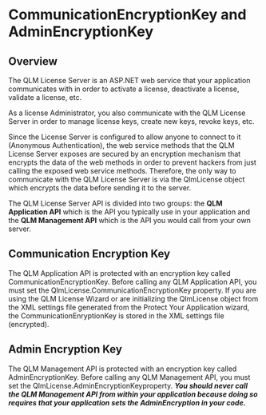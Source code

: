 # CommunicationEncryptionKey and AdminEncryptionKey

## Overview

The QLM License Server is an ASP.NET web service that your application communicates with in order to activate a license, deactivate a license, validate a license, etc.

As a license Administrator, you also communicate with the QLM License Server in order to manage license keys, create new keys, revoke keys, etc.

Since the License Server is configured to allow anyone to connect to it (Anonymous Authentication), the web service methods that the QLM License Server exposes are secured by an encryption mechanism that encrypts the data of the web methods in order to prevent hackers from just calling the exposed web service methods. Therefore, the only way to communicate with the QLM License Server is via the QlmLicense object which encrypts the data before sending it to the server.

The QLM License Server API is divided into two groups: the **QLM Application API** which is the API you typically use in your application and the **QLM Management API** which is the API you would call from your own server.

## Communication Encryption Key

The QLM Application API is protected with an encryption key called CommunicationEncryptionKey. Before calling any QLM Application API, you must set the QlmLicense.CommunicationEncryptionKey property. If you are using the QLM License Wizard or are initializing the QlmLicense object from the XML settings file generated from the Protect Your Application wizard, the CommunicationEnryptionKey is stored in the XML settings file (encrypted).



## Admin Encryption Key

The QLM Management API is protected with an encryption key called AdminEncryptionKey. Before calling any QLM Management API, you must set the QlmLicense.AdminEncryptionKeyproperty. _**You should never call the QLM Management API from within your application because doing so requires that your application sets the AdminEncryption in your code.**_&#x20;
